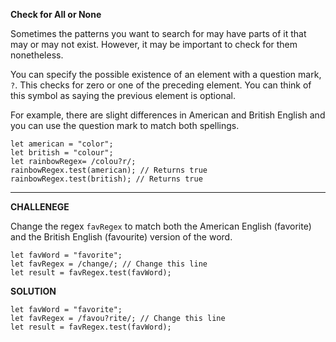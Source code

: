 **Check for All or None**

Sometimes the patterns you want to search for may have parts of it that may or may not exist. However, it may be important to check for them nonetheless.

You can specify the possible existence of an element with a question mark, `?`. This checks for zero or one of the preceding element. You can think of this symbol as saying the previous element is optional.

For example, there are slight differences in American and British English and you can use the question mark to match both spellings.

```
let american = "color";
let british = "colour";
let rainbowRegex= /colou?r/;
rainbowRegex.test(american); // Returns true
rainbowRegex.test(british); // Returns true
```
---------------------

**CHALLENEGE**

Change the regex `favRegex` to match both the American English (favorite) and the British English (favourite) version of the word.

```
let favWord = "favorite";
let favRegex = /change/; // Change this line
let result = favRegex.test(favWord);

```

**SOLUTION**

```
let favWord = "favorite";
let favRegex = /favou?rite/; // Change this line
let result = favRegex.test(favWord);

```
